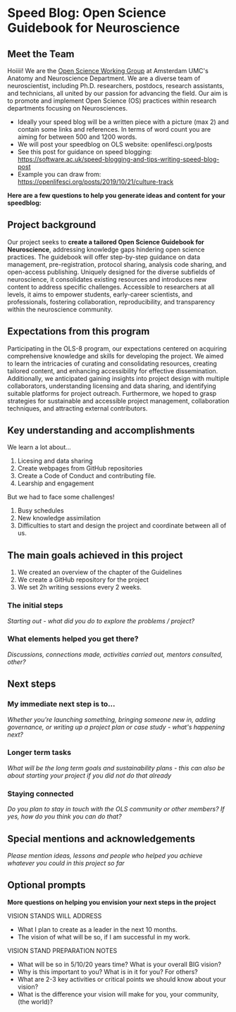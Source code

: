 # Speed Blog: Open Science Guidebook for Neuroscience

## Meet the Team
Hoiiii! We are the [Open Science Working Group](https://anatomy-neurosciences.com/initiatives/openscience/) at Amsterdam UMC's Anatomy and Neuroscience Department. We are a diverse team of neuroscientist, including Ph.D. researchers, postdocs, research assistants, and technicians, all united by our passion for advancing the field.  Our aim is to promote and implement Open Science (OS) practices within research departments focusing on Neurosciences. 

- Ideally your speed blog will be a written piece with a picture (max 2) and contain some links and references. In terms of word count you are aiming for between 500 and 1200 words.
- We will post your speedblog on OLS website: openlifesci.org/posts
- See this post for guidance on speed blogging: https://software.ac.uk/speed-blogging-and-tips-writing-speed-blog-post
- Example you can draw from: https://openlifesci.org/posts/2019/10/21/culture-track 

**Here are a few questions to help you generate ideas and content for your speedblog:**

## Project background
Our project seeks to **create a tailored Open Science Guidebook for Neuroscience**, addressing knowledge gaps hindering open science practices. The guidebook will offer step-by-step guidance on data management, pre-registration, protocol sharing, analysis code sharing, and open-access publishing. Uniquely designed for the diverse subfields of neuroscience, it consolidates existing resources and introduces new content to address specific challenges. Accessible to researchers at all levels, it aims to empower students, early-career scientists, and professionals, fostering collaboration, reproducibility, and transparency within the neuroscience community. 

## Expectations from this program  
Participating in the OLS-8 program, our expectations centered on acquiring comprehensive knowledge and skills for developing the project. We aimed to learn the intricacies of curating and consolidating resources, creating tailored content, and enhancing accessibility for effective dissemination. Additionally, we anticipated gaining insights into project design with multiple collaborators, understanding licensing and data sharing, and identifying suitable platforms for project outreach. Furthermore, we hoped to grasp strategies for sustainable and accessible project management, collaboration techniques, and attracting external contributors.

## Key understanding and accomplishments
We learn a lot about... 
1. Licesing and data sharing
2. Create webpages from GitHub repositories
3. Create a Code of Conduct and contributing file.
4. Learship and engagement
   
But we had to face some challenges!
1. Busy schedules
2. New knowledge assimilation
3. Difficulties to start and design the project and coordinate between all of us. 

## The main goals achieved in this project 
1. We created an overview of the chapter of the Guidelines
2. We create a GitHub repository for the project
3. We set 2h writing sessions every 2 weeks.

### The initial steps 
_Starting out - what did you do to explore the problems / project?_

### What elements helped you get there? 
_Discussions, connections made, activities carried out, mentors consulted, other?_

## Next steps

### My immediate next step is to... 
_Whether you're launching something, bringing someone new in, adding governance, or writing up a project plan or case study - what's happening next?_

### Longer term tasks
_What will be the long term goals and sustainability plans - this can also be about starting your project if you did not do that already_

### Staying connected
_Do you plan to stay in touch with the OLS community or other members? If yes, how do you think you can do that?_

## Special mentions and acknowledgements
_Please mention ideas, lessons and people who helped you achieve whatever you could in this project so far_

## Optional prompts

**More questions on helping you envision your next steps in the project**

VISION STANDS WILL ADDRESS

-   What I plan to create as a leader in the next 10 months.
-   The vision of what will be so, if I am successful in my work.

VISION STAND PREPARATION NOTES

-   What will be so in 5/10/20 years time? What is your overall BIG vision?
-   Why is this important to you? What is in it for you? For others?
-   What are 2-3 key activities or critical points we should know about your vision?
-   What is the difference your vision will make for you, your community, (the world)?
